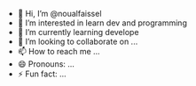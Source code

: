 - 👋 Hi, I’m @noualfaissel
- 👀 I’m interested in learn dev and programming 
- 🌱 I’m currently learning develope 
- 💞️ I’m looking to collaborate on ...
- 📫 How to reach me ...
- 😄 Pronouns: ...
- ⚡ Fun fact: ...

<!---
noualfaissel/noualfaissel is a ✨ special ✨ repository because its `README.md` (this file) appears on your GitHub profile.
You can click the Preview link to take a look at your changes.
--->
